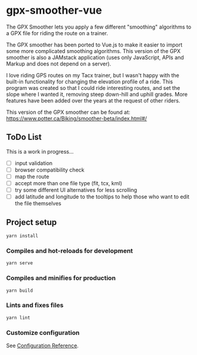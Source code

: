 # gpx-smoother-vue

The GPX Smoother lets you apply a few different "smoothing" algorithms to a GPX file for riding the route on a trainer.

The GPX smoother has been ported to Vue.js to make it easier to import some more complicated smoothing algorithms.
This version of the GPX smoother is also a JAMstack application (uses only JavaScript, APIs and Markup and 
does not depend on a server).

I love riding GPS routes on my Tacx trainer, but I wasn't happy with the built-in functionality for changing the 
elevation profile of a ride. This program was created so that I could ride interesting routes, and set the slope where
 I wanted it, removing steep down-hill and uphill grades.  More features have been added over the years at the request 
 of other riders.

This version of the GPX smoother can be found at: https://www.potter.ca/Biking/smoother-beta/index.html#/

## ToDo List

This is a work in progress...
- [ ] input validation
- [ ] browser compatibility check
- [ ] map the route
- [ ] accept more than one file type (fit, tcx, kml)
- [ ] try some different UI alternatives for less scrolling 
- [ ] add latitude and longitude to the tooltips to help those who want to edit the file themselves

## Project setup
```
yarn install
```

### Compiles and hot-reloads for development
```
yarn serve
```

### Compiles and minifies for production
```
yarn build
```

### Lints and fixes files
```
yarn lint
```

### Customize configuration
See [Configuration Reference](https://cli.vuejs.org/config/).
